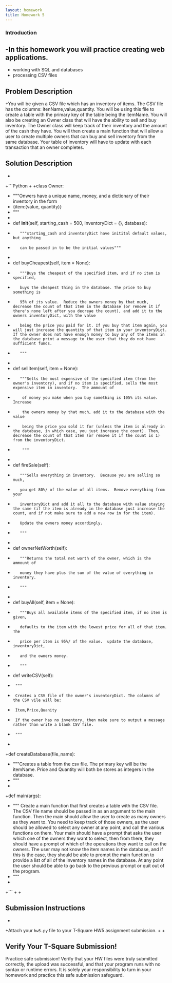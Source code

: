 ```yaml
---
layout: homework
title: Homework 5
---
```


### Introduction
  
 -In this homework you will practice creating web applications.
 -
 + working with SQL and databases
 + processing CSV files
## Problem Description
  
 +You will be given a CSV file which has an inventory of items. The CSV file has the columns: itenName,value,quantity. You will be using this file to create a table with the primary key of the table being the itemName. You will also be creating an Owner class that will have the ability to sell and buy inventory. The Owner class will keep track of their inventory and the amount of the cash they have. You will then create a main function that will allow a user to create multiple owners that can buy and sell inventory from the same database. Your table of inventory will have to update with each transaction that an owner completes.

## Solution Description
 + 
 +```Python
 +
 +class Owner:
 +    """Onwers have a unique name, money, and a dictionary of their inventory in the form
 +    {item:(value, quantity)}
 +    """
 +
 +    def __init__(self, starting_cash = 500, inventoryDict = {}, database):
 +        """starting_cash and inventoryDict have initital default values, but anything
 +        can be passed in to be the initial values"""
 +
 +    def buyCheapest(self, item = None):
 +        """Buys the cheapest of the specified item, and if no item is specified,
 +        buys the cheapest thing in the database. The price to buy something is
 +        95% of its value.  Reduce the owners money by that much, decrease the count of that item in the database (or remove it if there's none left after you decreae the count), and add it to the owners inventoryDict, with the value
 +        being the price you paid for it. If you buy that item again, you will just increase the quantity of that item in your inventoryDict. If the owner does not have enough money to buy any of the items in the database print a message to the user that they do not have sufficient funds.
 +        """
 +
 +    def sellItem(self, item = None):
 +        """Sells the most expensive of the specified item (from the owner's inventory), and if no item is specified, sells the most expensive item in inventory.  The ammount of
 +         of money you make when you buy something is 105% its value. Increase
 +         the owners money by that much, add it to the database with the value
 +         being the price you sold it for (unless the item is already in the database, in which case, you just increase the count). Then, decrease the count of that item (or remove it if the count is 1) from the inventoryDict. 
 +         """
 +
 +    def fireSale(self):
 +        """Sells everything in inventory.  Because you are selling so much,
 +        you get 80%/ of the value of all items.  Remove everything from your
 +        inventoryDict and add it all to the database with value staying the same (if the item is already in the database just increase the count, and if not make sure to add a new row in for the item).
 +        Update the owners money accordingly.
 +        """
 +
 +    def ownerNetWorth(self):
 +        """Returns the total net worth of the owner, which is the ammount of
 +        money they have plus the sum of the value of everything in inventory.
 +        """
 +
 +    def buyAll(self, item = None):
 +        """Buys all available items of the specified item, if no item is given,
 +        defaults to the item with the lowest price for all of that item.  The
 +        price per item is 95%/ of the value.  update the database, inventoryDict,
 +        and the owners money.
 +        """
 +    def writeCSV(self):
 +    	"""
 +    	Creates a CSV file of the owner's inventoryDict. The columns of the CSV vile will be:
 +    	Item,Price,Quanity
 +    	If the owner has no inventory, then make sure to output a message rather than write a blank CSV file.
 +    	"""
 +
 +def createDatabase(file_name):
 +    """Creates a table from the csv file. The primary key will be the itemName. Price and Quantity will both be stores as integers in the database.
 +    """
 +
 +def main(args):
 +    """ Create a main function that first creates a table with the CSV file. The CSV file name should be passed in as an argument to the main function. Then the main should allow the user to create as many owners as they want to. You need to keep track of those owners, as the user should be allowed to select any owner at any point, and call the various functions on them. Your main should have a prompt that asks the user which one of the owners they want to select, then from there, they should have a prompt of which of the operations they want to call on the owners. The user may not know the item names in the database, and if this is the case, they should be able to prompt the main function to provide a list of all of the inventory names in the database. At any point the user should be able to go back to the previous prompt or quit out of the program.
 +    """
 +
 +```
 +
 +
  
## Submission Instructions
  
 +
 +Attach your `hw5.py` file to your T-Square HW5 assignment submission.
 +
 +
 ## Verify Your T-Square Submission!
  
  Practice safe submission! Verify that your HW files were truly submitted correctly, the upload was successful, and that your program runs with no syntax or runtime errors. It is solely your responsibility to turn in your homework and practice this safe submission safeguard.
